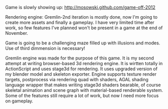 Game is slowly showing up:
http://mosowski.github.com/game-off-2012

Rendering engine: Gremlin-2nd iteration is mostly done, now I'm going to create more assets and finally a gameplay.
I have very limited time after work, so few features I've planned won't be present in a game at the end of November.


Game is going to be a challenging maze filled up with illusions and modes. Use of third dimmension is necessary!


Gremlin engine was made for the purpose of this game. It is my second attempt at writing browser-based 3d rendering engine. It is wirtten totally in ActionScript and uses stage3d for rendering.
It uses upgraded version of my blender model and skeleton exporter. Engine supports texture render targets, postprocess via 
rendering quad with shaders, AGAL shading language wrapper that makes writing stage3d shaders bearable, of course skeletal animation
and scene graph with material-based renderable system. Some of the features still require a lot of work, but now I need more focus on 
gameplay.

